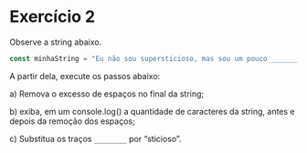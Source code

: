 
# Exercício 2

Observe a string abaixo.

```jsx
const minhaString = "Eu não sou supersticioso, mas sou um pouco ________.      ";
```

A partir dela, execute os passos abaixo:

a) Remova o excesso de espaços no final da string;

b) exiba, em um console.log() a quantidade de caracteres da string, antes e depois da remoção dos espaços;

c) Substitua os traços `________` por “sticioso”.
